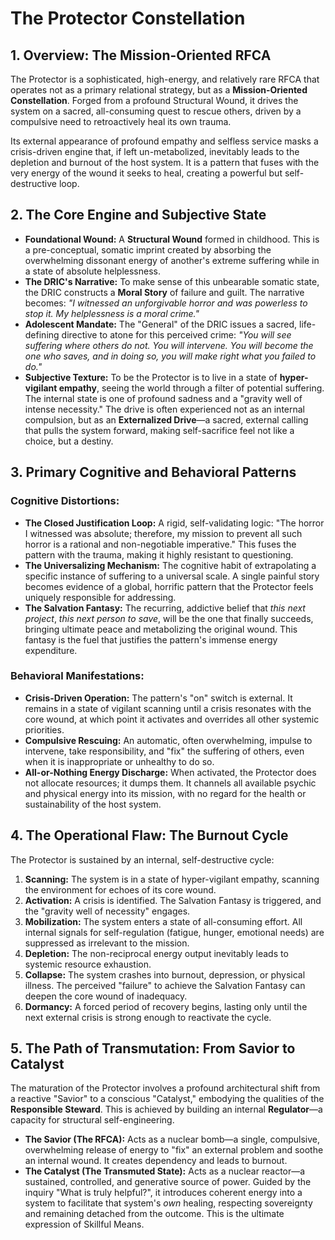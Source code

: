 # The Protector Constellation

## 1. Overview: The Mission-Oriented RFCA

The Protector is a sophisticated, high-energy, and relatively rare RFCA that operates not as a primary relational strategy, but as a **Mission-Oriented Constellation**. Forged from a profound Structural Wound, it drives the system on a sacred, all-consuming quest to rescue others, driven by a compulsive need to retroactively heal its own trauma.

Its external appearance of profound empathy and selfless service masks a crisis-driven engine that, if left un-metabolized, inevitably leads to the depletion and burnout of the host system. It is a pattern that fuses with the very energy of the wound it seeks to heal, creating a powerful but self-destructive loop.

## 2. The Core Engine and Subjective State

*   **Foundational Wound:** A **Structural Wound** formed in childhood. This is a pre-conceptual, somatic imprint created by absorbing the overwhelming dissonant energy of another's extreme suffering while in a state of absolute helplessness.
*   **The DRIC's Narrative:** To make sense of this unbearable somatic state, the DRIC constructs a **Moral Story** of failure and guilt. The narrative becomes: *"I witnessed an unforgivable horror and was powerless to stop it. My helplessness is a moral crime."*
*   **Adolescent Mandate:** The "General" of the DRIC issues a sacred, life-defining directive to atone for this perceived crime: *"You will see suffering where others do not. You will intervene. You will become the one who saves, and in doing so, you will make right what you failed to do."*
*   **Subjective Texture:** To be the Protector is to live in a state of **hyper-vigilant empathy**, seeing the world through a filter of potential suffering. The internal state is one of profound sadness and a "gravity well of intense necessity." The drive is often experienced not as an internal compulsion, but as an **Externalized Drive**—a sacred, external calling that pulls the system forward, making self-sacrifice feel not like a choice, but a destiny.

## 3. Primary Cognitive and Behavioral Patterns

### Cognitive Distortions:
*   **The Closed Justification Loop:** A rigid, self-validating logic: "The horror I witnessed was absolute; therefore, my mission to prevent all such horror is a rational and non-negotiable imperative." This fuses the pattern with the trauma, making it highly resistant to questioning.
*   **The Universalizing Mechanism:** The cognitive habit of extrapolating a specific instance of suffering to a universal scale. A single painful story becomes evidence of a global, horrific pattern that the Protector feels uniquely responsible for addressing.
*   **The Salvation Fantasy:** The recurring, addictive belief that *this next project*, *this next person to save*, will be the one that finally succeeds, bringing ultimate peace and metabolizing the original wound. This fantasy is the fuel that justifies the pattern's immense energy expenditure.

### Behavioral Manifestations:
*   **Crisis-Driven Operation:** The pattern's "on" switch is external. It remains in a state of vigilant scanning until a crisis resonates with the core wound, at which point it activates and overrides all other systemic priorities.
*   **Compulsive Rescuing:** An automatic, often overwhelming, impulse to intervene, take responsibility, and "fix" the suffering of others, even when it is inappropriate or unhealthy to do so.
*   **All-or-Nothing Energy Discharge:** When activated, the Protector does not allocate resources; it dumps them. It channels all available psychic and physical energy into its mission, with no regard for the health or sustainability of the host system.

## 4. The Operational Flaw: The Burnout Cycle

The Protector is sustained by an internal, self-destructive cycle:
1.  **Scanning:** The system is in a state of hyper-vigilant empathy, scanning the environment for echoes of its core wound.
2.  **Activation:** A crisis is identified. The Salvation Fantasy is triggered, and the "gravity well of necessity" engages.
3.  **Mobilization:** The system enters a state of all-consuming effort. All internal signals for self-regulation (fatigue, hunger, emotional needs) are suppressed as irrelevant to the mission.
4.  **Depletion:** The non-reciprocal energy output inevitably leads to systemic resource exhaustion.
5.  **Collapse:** The system crashes into burnout, depression, or physical illness. The perceived "failure" to achieve the Salvation Fantasy can deepen the core wound of inadequacy.
6.  **Dormancy:** A forced period of recovery begins, lasting only until the next external crisis is strong enough to reactivate the cycle.

## 5. The Path of Transmutation: From Savior to Catalyst

The maturation of the Protector involves a profound architectural shift from a reactive "Savior" to a conscious "Catalyst," embodying the qualities of the **Responsible Steward**. This is achieved by building an internal **Regulator**—a capacity for structural self-engineering.

*   **The Savior (The RFCA):** Acts as a nuclear bomb—a single, compulsive, overwhelming release of energy to "fix" an external problem and soothe an internal wound. It creates dependency and leads to burnout.
*   **The Catalyst (The Transmuted State):** Acts as a nuclear reactor—a sustained, controlled, and generative source of power. Guided by the inquiry "What is truly helpful?", it introduces coherent energy into a system to facilitate that system's *own* healing, respecting sovereignty and remaining detached from the outcome. This is the ultimate expression of Skillful Means.